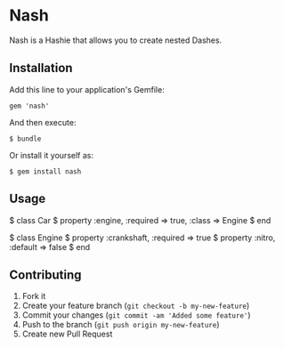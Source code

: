 # Nash

Nash is a Hashie that allows you to create nested Dashes.

## Installation

Add this line to your application's Gemfile:

    gem 'nash'

And then execute:

    $ bundle

Or install it yourself as:

    $ gem install nash

## Usage

  $  class Car
  $    property :engine, :required => true, :class => Engine 
  $  end

  $  class Engine
  $    property :crankshaft, :required => true
  $    property :nitro, :default => false
  $  end

## Contributing

1. Fork it
2. Create your feature branch (`git checkout -b my-new-feature`)
3. Commit your changes (`git commit -am 'Added some feature'`)
4. Push to the branch (`git push origin my-new-feature`)
5. Create new Pull Request
